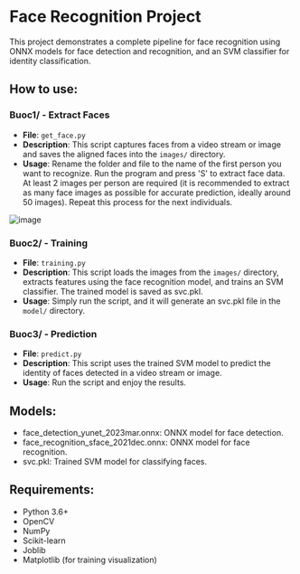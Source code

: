 # Face Recognition Project

This project demonstrates a complete pipeline for face recognition using ONNX models for face detection and recognition, and an SVM classifier for identity classification.

## How to use:

### Buoc1/ - Extract Faces

- **File**: `get_face.py`
- **Description**: This script captures faces from a video stream or image and saves the aligned faces into the `images/` directory.
- **Usage**: Rename the folder and file to the name of the first person you want to recognize. Run the program and press 'S' to extract face data. At least 2 images per person are required (it is recommended to extract as many face images as possible for accurate prediction, ideally around 50 images). Repeat this process for the next individuals.
  
![image](https://github.com/user-attachments/assets/407b6b81-9874-40e2-9adb-76421a30a668)

### Buoc2/ - Training

- **File**: `training.py`
- **Description**: This script loads the images from the `images/` directory, extracts features using the face recognition model, and trains an SVM classifier. The trained model is saved as svc.pkl.
- **Usage**: Simply run the script, and it will generate an svc.pkl file in the `model/` directory.

### Buoc3/ - Prediction

- **File**: `predict.py`
- **Description**: This script uses the trained SVM model to predict the identity of faces detected in a video stream or image.
- **Usage**: Run the script and enjoy the results.

## Models:
- face_detection_yunet_2023mar.onnx: ONNX model for face detection.
- face_recognition_sface_2021dec.onnx: ONNX model for face recognition.
- svc.pkl: Trained SVM model for classifying faces.

## Requirements:
- Python 3.6+
- OpenCV
- NumPy
- Scikit-learn
- Joblib
- Matplotlib (for training visualization)

